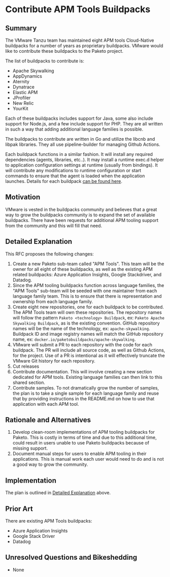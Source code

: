 # Contribute APM Tools Buildpacks

## Summary

The VMware Tanzu team has maintained eight APM tools Cloud-Native buildpacks for a number of years as proprietary buildpacks. VMware would like to contribute these buildpacks to the Paketo project.

The list of buildpacks to contribute is:

- Apache Skywalking
- AppDynamics
- Aternity
- Dynatrace
- Elastic APM
- JProfiler
- New Relic
- YourKit

Each of these buildpacks includes support for Java, some also include support for Node.js, and a few include support for PHP. They are all written in such a way that adding additional language families is possible.

The buildpacks to contribute are written in Go and utilize the libcnb and libpak libraries. They all use pipeline-builder for managing Github Actions. 

Each buildpack functions in a similar fashion. It will install any required dependencies (agents, libraries, etc..). It may install a runtime exec.d helper to application configuration settings at runtime (usually from bindings). It will contribute any modifications to runtime configuration or start commands to ensure that the agent is loaded when the application launches. Details for each buildpack [can be found here](https://docs.vmware.com/en/VMware-Tanzu-Buildpacks/services/tanzu-buildpacks/GUID-partner-integrations-partner-integration-buildpacks.html).

## Motivation

VMware is vested in the buildpacks community and believes that a great way to grow the buildpacks community is to expand the set of available buildpacks. There have been requests for additional APM tooling support from the community and this will fill that need.

## Detailed Explanation

This RFC proposes the following changes:

1. Create a new Paketo sub-team called "APM Tools". This team will be the owner for all eight of these buildpacks, as well as the existing APM related buildpacks: Azure Application Insights, Google Stackdriver, and Datadog.
2. Since the APM tooling buildpacks function across language families, the "APM Tools" sub-team will be seeded with one maintainer from each language family team. This is to ensure that there is representation  and ownership from each language family.
3. Create eight new repositories, one for each buildpack to be contributed. The APM Tools team will own these repositories. The repository names will follow the pattern `Paketo <technology> Buildpack`, ex: `Paketo Apache Skywalking Buildpack`, as is the existing convention. GitHub repository names will be the name of the technology, ex: `apache-skywalking`. Buildpack ID and image registry names will match the GitHub repository name, ex: `docker.io/paketobuildpacks/apache-skywalking`.
4. VMware will submit a PR to each repository with the code for each buildpack. The PR will include all source code, as well as Github Actions, for the project. Use of a PR is intentional as it will effectively truncate the VMware Git history for each repository.
5. Cut releases
6. Contribute documentation. This will involve creating a new section dedicated for APM tools. Existing language families can then link to this shared section.
7. Contribute samples. To not dramatically grow the number of samples, the plan is to take a single sample for each language family and reuse that by providing instructions in the README.md on how to use that application with each APM tool.

## Rationale and Alternatives

1. Develop clean-room implementations of APM tooling buildpacks for Paketo. This is costly in terms of time and due to this additional time, could result in users unable to use Paketo buildpacks because of missing support.
2. Document manual steps for users to enable APM tooling in their applications. This is manual work each user would need to do and is not a good way to grow the community.

## Implementation

The plan is outlined in [Detailed Explanation](#detailed-explanation) above.

## Prior Art

There are existing APM Tools buildpacks:

- Azure Application Insights
- Google Stack Driver
- Datadog

## Unresolved Questions and Bikeshedding

- None